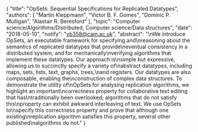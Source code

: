 {
    "title": "OpSets: Sequential Specifications for Replicated Datatypes",
    "authors": [
        "Martin Kleppmann",
        "Victor B. F. Gomes",
        "Dominic P. Mulligan",
        "Alastair R. Beresford"
    ],
    "topic": "Computer science/Algorithms/Distributed, Computer science/Data structures",
    "date": "2018-05-10",
    "notify": "vb358@cam.ac.uk",
    "abstract": "\nWe introduce OpSets, an executable framework for specifying and\nreasoning about the semantics of replicated datatypes that provide\neventual consistency in a distributed system, and for mechanically\nverifying algorithms that implement these datatypes. Our approach is\nsimple but expressive, allowing us to succinctly specify a variety of\nabstract datatypes, including maps, sets, lists, text, graphs, trees,\nand registers. Our datatypes are also composable, enabling the\nconstruction of complex data structures. To demonstrate the utility of\nOpSets for analysing replication algorithms, we highlight an important\ncorrectness property for collaborative text editing that has\ntraditionally been overlooked; algorithms that do not satisfy this\nproperty can exhibit awkward interleaving of text. We use OpSets to\nspecify this correctness property and prove that although one existing\nreplication algorithm satisfies this property, several other published\nalgorithms do not."
}